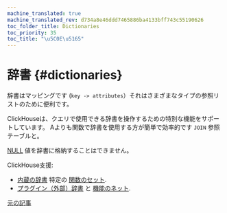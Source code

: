 ```yaml
---
machine_translated: true
machine_translated_rev: d734a8e46ddd7465886ba4133bff743c55190626
toc_folder_title: Dictionaries
toc_priority: 35
toc_title: "\u5C0E\u5165"
---
```


# 辞書 {#dictionaries}

辞書はマッピングです (`key -> attributes`）それはさまざまなタイプの参照リストのために便利です。

ClickHouseは、クエリで使用できる辞書を操作するための特別な機能をサポートしています。 Aよりも関数で辞書を使用する方が簡単で効率的です `JOIN` 参照テーブルと。

[NULL](../../sql-reference/syntax.md#null-literal) 値を辞書に格納することはできません。

ClickHouse支援:

-   [内蔵の辞書](internal-dicts.md#internal_dicts) 特定の [関数のセット](../../sql-reference/functions/ym-dict-functions.md).
-   [プラグイン（外部）辞書](external-dictionaries/external-dicts.md#external-dicts) と [機能のネット](../../sql-reference/functions/ext-dict-functions.md).

[元の記事](https://clickhouse.tech/docs/en/query_language/dicts/) <!--hide-->
